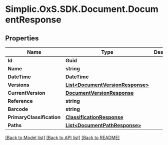 # Simplic.OxS.SDK.Document.DocumentResponse

## Properties

Name | Type | Description | Notes
------------ | ------------- | ------------- | -------------
**Id** | **Guid** |  | [optional] 
**Name** | **string** |  | [optional] 
**DateTime** | **DateTime** |  | [optional] 
**Versions** | [**List&lt;DocumentVersionResponse&gt;**](DocumentVersionResponse.md) |  | [optional] 
**CurrentVersion** | [**DocumentVersionResponse**](DocumentVersionResponse.md) |  | [optional] 
**Reference** | **string** |  | [optional] 
**Barcode** | **string** |  | [optional] 
**PrimaryClassification** | [**ClassificationResponse**](ClassificationResponse.md) |  | [optional] 
**Paths** | [**List&lt;DocumentPathResponse&gt;**](DocumentPathResponse.md) |  | [optional] 

[[Back to Model list]](../README.md#documentation-for-models) [[Back to API list]](../README.md#documentation-for-api-endpoints) [[Back to README]](../README.md)

